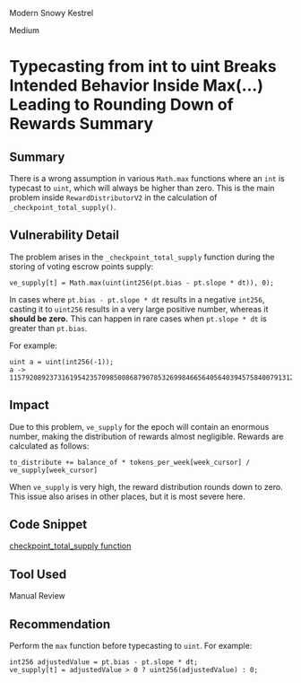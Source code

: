 Modern Snowy Kestrel

Medium

# Typecasting from int to uint Breaks Intended Behavior Inside Max(...) Leading to Rounding Down of Rewards Summary

## Summary
There is a wrong assumption in various `Math.max` functions where an `int` is typecast to `uint`, which will always be higher than zero. This is the main problem inside `RewardDistributorV2` in the calculation of `_checkpoint_total_supply()`.

## Vulnerability Detail
The problem arises in the `_checkpoint_total_supply` function during the storing of voting escrow points supply:

```solidity
ve_supply[t] = Math.max(uint(int256(pt.bias - pt.slope * dt)), 0);
```

In cases where `pt.bias - pt.slope * dt` results in a negative `int256`, casting it to `uint256` results in a very large positive number, whereas it **should be zero.** This can happen in rare cases when `pt.slope * dt` is greater than `pt.bias`.

For example:
```solidity
uint a = uint(int256(-1));
a -> 115792089237316195423570985008687907853269984665640564039457584007913129639935
```

## Impact
Due to this problem, `ve_supply` for the epoch will contain an enormous number, making the distribution of rewards almost negligible. Rewards are calculated as follows:

```solidity
to_distribute += balance_of * tokens_per_week[week_cursor] / ve_supply[week_cursor]
```

When `ve_supply` is very high, the reward distribution rounds down to zero. This issue also arises in other places, but it is most severe here.

## Code Snippet
[checkpoint_total_supply function](https://github.com/sherlock-audit/2024-06-velocimeter/blob/63818925987a5115a80eff4bd12578146a844cfd/v4-contracts/contracts/RewardsDistributorV2.sol#L158)

## Tool Used
Manual Review

## Recommendation
Perform the `max` function before typecasting to `uint`. For example:

```solidity
int256 adjustedValue = pt.bias - pt.slope * dt;
ve_supply[t] = adjustedValue > 0 ? uint256(adjustedValue) : 0;
```